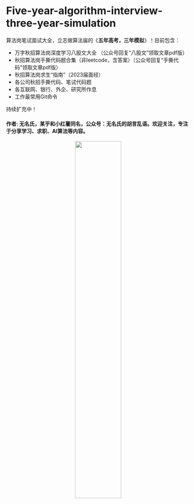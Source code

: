 # Five-year-algorithm-interview-three-year-simulation
算法岗笔试面试大全，立志做算法届的《**五年高考，三年模拟**》！目前包含：
- 万字秋招算法岗深度学习八股文大全 （公众号回复“八股文”领取文章pdf版）
- 秋招算法岗手撕代码题合集（非leetcode，含答案）（公众号回复“手撕代码”领取文章pdf版）
- 秋招算法岗求生“指南”（2023届面经）
- 各公司秋招手撕代码、笔试代码题
- 各互联网、银行、外企、研究所作息
- 工作最常用Git命令
  
持续扩充中！

#### 作者: 无名氏，某乎和小红薯同名，公众号：无名氏的胡言乱语。欢迎关注，专注于分享学习、求职、AI算法等内容。
<center>
<img src=".\万字秋招算法岗深度学习八股文大全\公众号.png" width=50% height=50%/>
</center>
